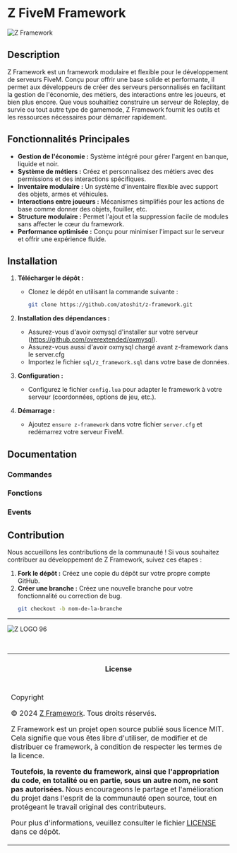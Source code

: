 # Z FiveM Framework
![Z Framework](https://github.com/user-attachments/assets/ae84ea9e-db7e-400e-bc99-7fc2ed35117a)

## Description

Z Framework est un framework modulaire et flexible pour le développement de serveurs FiveM. Conçu pour offrir une base solide et performante, il permet aux développeurs de créer des serveurs personnalisés en facilitant la gestion de l'économie, des métiers, des interactions entre les joueurs, et bien plus encore. Que vous souhaitiez construire un serveur de Roleplay, de survie ou tout autre type de gamemode, Z Framework fournit les outils et les ressources nécessaires pour démarrer rapidement.

## Fonctionnalités Principales

- **Gestion de l'économie :** Système intégré pour gérer l'argent en banque, liquide et noir.
- **Système de métiers :** Créez et personnalisez des métiers avec des permissions et des interactions spécifiques.
- **Inventaire modulaire :** Un système d'inventaire flexible avec support des objets, armes et véhicules.
- **Interactions entre joueurs :** Mécanismes simplifiés pour les actions de base comme donner des objets, fouiller, etc.
- **Structure modulaire :** Permet l'ajout et la suppression facile de modules sans affecter le cœur du framework.
- **Performance optimisée :** Conçu pour minimiser l'impact sur le serveur et offrir une expérience fluide.

## Installation

1. **Télécharger le dépôt :**
   - Clonez le dépôt en utilisant la commande suivante :
     ```bash
     git clone https://github.com/atoshit/z-framework.git
     ```

2. **Installation des dépendances :**
   - Assurez-vous d'avoir oxmysql d'installer sur votre serveur (https://github.com/overextended/oxmysql).
   - Assurez-vous aussi d'avoir oxmysql chargé avant z-framework dans le server.cfg
   - Importez le fichier `sql/z_framework.sql` dans votre base de données.

3. **Configuration :**
   - Configurez le fichier `config.lua` pour adapter le framework à votre serveur (coordonnées, options de jeu, etc.).

4. **Démarrage :**
   - Ajoutez `ensure z-framework` dans votre fichier `server.cfg` et redémarrez votre serveur FiveM.

## Documentation
### Commandes
### Fonctions
### Events

## Contribution

Nous accueillons les contributions de la communauté ! Si vous souhaitez contribuer au développement de Z Framework, suivez ces étapes :

1. **Fork le dépôt :** Créez une copie du dépôt sur votre propre compte GitHub.
2. **Créer une branche :** Créez une nouvelle branche pour votre fonctionnalité ou correction de bug.
   ```bash
   git checkout -b nom-de-la-branche

--------------------------------

![Z LOGO 96](https://github.com/user-attachments/assets/71d3388d-40f0-4d5a-9d1a-25175e2447b6)

<br>
<table><tr><td><h4 align='center'>License</h4></tr></td>
<tr><td>

Copyright

© 2024 [Z Framework](https://github.com/atoshit/z-framework/). Tous droits réservés.

Z Framework est un projet open source publié sous licence MIT. Cela signifie que vous êtes libre d'utiliser, de modifier et de distribuer ce framework, à condition de respecter les termes de la licence.

**Toutefois, la revente du framework, ainsi que l'appropriation du code, en totalité ou en partie, sous un autre nom, ne sont pas autorisées.** Nous encourageons le partage et l'amélioration du projet dans l'esprit de la communauté open source, tout en protégeant le travail original des contributeurs.

Pour plus d'informations, veuillez consulter le fichier [LICENSE](./LICENSE) dans ce dépôt.
</td></tr></table>
